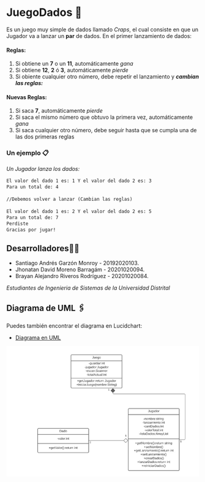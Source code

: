 # JuegoDados 🎲

Es un juego muy simple de dados llamado *Craps*, el cual consiste en que un Jugador va a lanzar un **par** de dados.
En el primer lanzamiento de dados:
#### **Reglas:**
1. Si obtiene un **7** o un **11**, automáticamente *gana*
2. Si obtiene **12**, **2** ó **3**, automáticamente *pierde*
3. Si obiente cualquier otro número, debe repetir el lanzamiento y ***cambian las reglas:***
#### **Nuevas Reglas:**
1. Si saca **7**, automáticamente *pierde*
2. Si  saca el mismo número que obtuvo la primera vez, automáticamente *gana*
3. Si saca cualquier otro número, debe seguir hasta que se cumpla una de las dos primeras reglas

### Un ejemplo 📋

_Un Jugador lanza los dados:_

```
El valor del dado 1 es: 1 Y el valor del dado 2 es: 3
Para un total de: 4

//Debemos volver a lanzar (Cambian las reglas)

El valor del dado 1 es: 2 Y el valor del dado 2 es: 5
Para un total de: 7
Perdiste
Gracias por jugar!
```


## Desarrolladores👨‍💻


* Santiago Andrés Garzón Monroy - 20192020103.
* Jhonatan David Moreno Barragám - 20201020094.
* Brayan Alejandro Riveros Rodríguez - 20201020084.


_Estudiantes de Ingenieria de Sistemas de la Universidad Distrital_


## Diagrama de UML 🖇
Puedes también encontrar el diagrama en Lucidchart: 
* [Diagrama en UML](https://lucid.app/lucidchart/e5f2e00a-3610-466f-b8b4-211649de9fd1/view)

![Diagrama: ](img/DiagramaUML.jpg)
